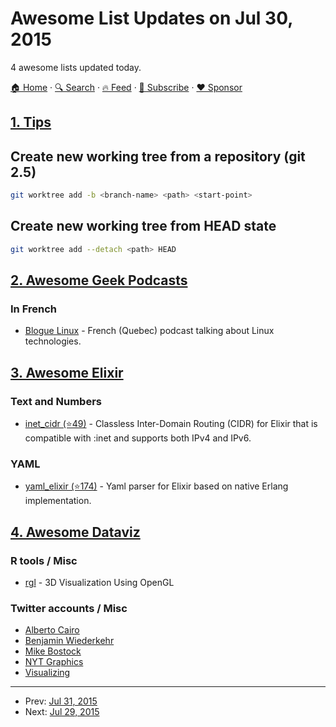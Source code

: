 # Awesome List Updates on Jul 30, 2015

4 awesome lists updated today.

[🏠 Home](/README.md) · [🔍 Search](https://www.trackawesomelist.com/search/) · [🔥 Feed](https://www.trackawesomelist.com/rss.xml) · [📮 Subscribe](https://trackawesomelist.us17.list-manage.com/subscribe?u=d2f0117aa829c83a63ec63c2f&id=36a103854c) · [❤️  Sponsor](https://github.com/sponsors/theowenyoung)



## [1. Tips](/content/git-tips/tips/README.md)

## Create new working tree from a repository (git 2.5)

```sh
git worktree add -b <branch-name> <path> <start-point>
```
## Create new working tree from HEAD state

```sh
git worktree add --detach <path> HEAD
```

## [2. Awesome Geek Podcasts](/content/ayr-ton/awesome-geek-podcasts/README.md)

### In French

*   [Blogue Linux](http://www.bloguelinux.ca/) - French (Quebec) podcast talking about Linux technologies.

## [3. Awesome Elixir](/content/h4cc/awesome-elixir/README.md)

### Text and Numbers

*   [inet\_cidr (⭐49)](https://github.com/cobenian/inet_cidr) - Classless Inter-Domain Routing (CIDR) for Elixir that is compatible with :inet and supports both IPv4 and IPv6.

### YAML

*   [yaml\_elixir (⭐174)](https://github.com/KamilLelonek/yaml-elixir) - Yaml parser for Elixir based on native Erlang implementation.

## [4. Awesome Dataviz](/content/javierluraschi/awesome-dataviz/README.md)

### R tools / Misc

*   [rgl](https://cran.r-project.org/web/packages/rgl/index.html) - 3D Visualization Using OpenGL

### Twitter accounts / Misc

*   [Alberto Cairo](https://twitter.com/albertocairo)
*   [Benjamin Wiederkehr](https://twitter.com/datavis)
*   [Mike Bostock](https://twitter.com/mbostock)
*   [NYT Graphics](https://twitter.com/nytgraphics)
*   [Visualizing](https://twitter.com/VisualizingOrg)

---

- Prev: [Jul 31, 2015](/content/2015/07/31/README.md)
- Next: [Jul 29, 2015](/content/2015/07/29/README.md)